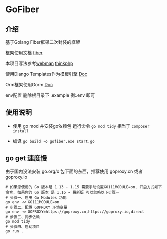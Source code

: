 # GoFiber

## 介绍

基于Golang Fiber框架二次封装的框架

框架使用文档 [fiber](https://docs.gofiber.io/)

本项目写法参考[webman](https://www.workerman.net/doc/webman/) [thinkphp](https://www.thinkphp.cn/)

使用Diango Templates作为模板引擎 [Doc](https://docs.djangoproject.com/en/dev/topics/templates/)

Orm框架使用Gorm [Doc](https://gorm.io/zh_CN/docs/)

env配置 删除根目录下 .example 例:.env 即可

## 使用说明

- 使用 go mod 并安装go依赖包 运行命令 `go mod tidy` 相当于 `composer install`

- 编译 `go build -o gofiber.exe start.go`

## go get 速度慢

由于国内没法安装 go.org/x 包下面的东西，推荐使用 goproxy.cn 或者 goproxy.io

```shell
# 如果您使用的 Go 版本是 1.13 - 1.15 需要手动设置GO111MODULE=on, 开启方式如下命令, 如果你的 Go 版本 是 1.16 ~ 最新版 可以忽略以下步骤一
# 步骤一、启用 Go Modules 功能
go env -w GO111MODULE=on
# 步骤二、配置 GOPROXY 环境变量
go env -w GOPROXY=https://goproxy.cn,https://goproxy.io,direct
# 步骤三、同步依赖
go mod tidy
# 步骤四、启动项目
go run .
```